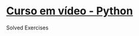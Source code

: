 # <a href="https://www.youtube.com/watch?v=S9uPNppGsGo&list=PLvE-ZAFRgX8hnECDn1v9HNTI71veL3oW0&index=3&ab_channel=CursoemV%C3%ADdeo">Curso em vídeo - Python</a>
Solved Exercises
